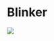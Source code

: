# Blinker 

![](https://user-images.githubusercontent.com/113907471/196172634-22524d90-7677-499e-a1ad-29cf4c9110c5.png)
